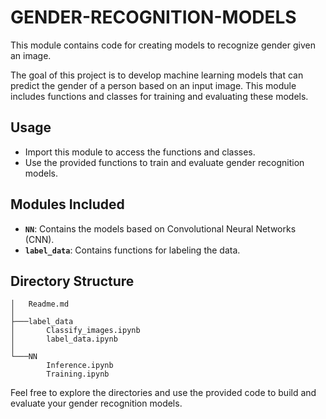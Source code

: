 # GENDER-RECOGNITION-MODELS

This module contains code for creating models to recognize gender given an image.

The goal of this project is to develop machine learning models that can predict the gender of a person based on an input image. This module includes functions and classes for training and evaluating these models.

## Usage
- Import this module to access the functions and classes.
- Use the provided functions to train and evaluate gender recognition models.

## Modules Included

- **`NN`**: Contains the models based on Convolutional Neural Networks (CNN).
- **`label_data`**: Contains functions for labeling the data.

## Directory Structure

```
│   Readme.md
│   
├───label_data
│       Classify_images.ipynb
│       label_data.ipynb
│       
└───NN
        Inference.ipynb
        Training.ipynb
```

Feel free to explore the directories and use the provided code to build and evaluate your gender recognition models.
